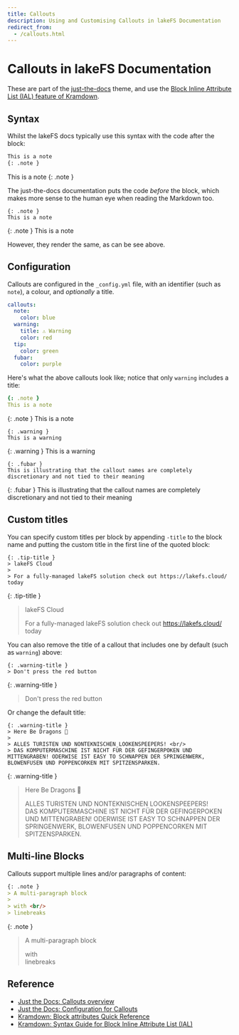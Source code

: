 ```yaml
---
title: Callouts
description: Using and Customising Callouts in lakeFS Documentation
redirect_from: 
  - /callouts.html
---
```


# Callouts in lakeFS Documentation

These are part of the [just-the-docs](https://just-the-docs.github.io/just-the-docs/) theme, and use the [Block Inline Attribute List (IAL) feature of Kramdown](https://kramdown.gettalong.org/syntax.html#block-ials).

## Syntax

Whilst the lakeFS docs typically use this syntax with the code after the block: 

```markdown
This is a note
{: .note }
```

This is a note
{: .note }

The just-the-docs documentation puts the code _before_ the block, which makes more sense to the human eye when reading the Markdown too. 

```
{: .note }
This is a note
```

{: .note }
This is a note

However, they render the same, as can be see above. 

## Configuration

Callouts are configured in the `_config.yml` file, with an identifier (such as `note`), a colour, and _optionally_ a title. 

```yaml
callouts:
  note:
    color: blue
  warning:
    title: ⚠️ Warning
    color: red
  tip:
    color: green
  fubar:
    color: purple
```

Here's what the above callouts look like; notice that only `warning` includes a title: 

```yaml
{: .note }
This is a note
```

{: .note }
This is a note

```
{: .warning }
This is a warning
```

{: .warning }
This is a warning

```
{: .fubar }
This is illustrating that the callout names are completely discretionary and not tied to their meaning
```

{: .fubar }
This is illustrating that the callout names are completely discretionary and not tied to their meaning

## Custom titles

You can specify custom titles per block by appending `-title` to the block name and putting the custom title in the first line of the quoted block:

```
{: .tip-title }
> lakeFS Cloud
>
> For a fully-managed lakeFS solution check out https://lakefs.cloud/ today
```

{: .tip-title }
> lakeFS Cloud
>
> For a fully-managed lakeFS solution check out https://lakefs.cloud/ today

You can also remove the title of a callout that includes one by default (such as `warning`) above: 

```
{: .warning-title }
> Don't press the red button
```

{: .warning-title }
> Don't press the red button

Or change the default title: 

```
{: .warning-title }
> Here Be Dragons 🐲
>
> ALLES TURISTEN UND NONTEKNISCHEN LOOKENSPEEPERS! <br/>
> DAS KOMPUTERMASCHINE IST NICHT FÜR DER GEFINGERPOKEN UND MITTENGRABEN! ODERWISE IST EASY TO SCHNAPPEN DER SPRINGENWERK, BLOWENFUSEN UND POPPENCORKEN MIT SPITZENSPARKEN.
```

{: .warning-title }
> Here Be Dragons 🐲
>
> ALLES TURISTEN UND NONTEKNISCHEN LOOKENSPEEPERS! <br/>
> DAS KOMPUTERMASCHINE IST NICHT FÜR DER GEFINGERPOKEN UND MITTENGRABEN! ODERWISE IST EASY TO SCHNAPPEN DER SPRINGENWERK, BLOWENFUSEN UND POPPENCORKEN MIT SPITZENSPARKEN.

## Multi-line Blocks 

Callouts support multiple lines and/or paragraphs of content: 

```markdown
{: .note }
> A multi-paragraph block
>
> with <br/>
> linebreaks
```

{: .note }
> A multi-paragraph block
>
> with <br/>
> linebreaks


## Reference

* [Just the Docs: Callouts overview](https://just-the-docs.github.io/just-the-docs/docs/ui-components/callouts/)
* [Just the Docs: Configuration for Callouts](https://just-the-docs.github.io/just-the-docs/docs/configuration/#callouts)
* [Kramdown: Block attributes Quick Reference](https://kramdown.gettalong.org/quickref.html#block-attributes)
* [Kramdown: Syntax Guide for Block Inline Attribute List (IAL)](https://kramdown.gettalong.org/syntax.html#block-ials)